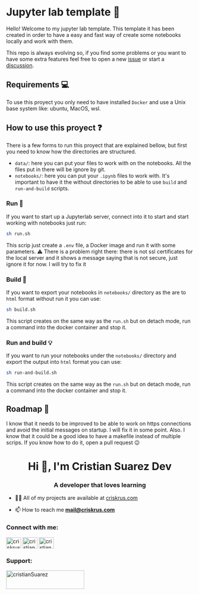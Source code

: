 # Jupyter lab template :goat:

Hello! Welcome to my jupyter lab template. This template it has been created in
order to have a easy and fast way of create some notebooks locally and work with
them.

This repo is always evolving so, if you find some problems or you want to have
some extra features feel free to open a new [issue][github-issues] or start a
[discussion][github-discussions].

## Requirements :computer:

To use this proyect you only need to have installed `Docker` and use a Unix base
system like: ubuntu, MacOS, wsl.

## How to use this proyect :question:

There is a few forms to run this proyect that are explained bellow, but first
you need to know how the directories are structured.

- `data/`: here you can put your files to work with on the notebooks. All the
files put in there will be ignore by git.
- `notebooks/`: here you can put your `.ipynb` files to work with. It's important
to have it the without directories to be able to use `build` and `run-and-build`
scripts.

### Run :running:

If you want to start up a Jupyterlab server, connect into it to start and start
working with notebooks just run:

```bash
sh run.sh
```

This scrip just create a `.env` file, a Docker image and run it with some parameters.
:warning: There is a problem right there: there is not ssl certificates for the local
server and it shows a message saying that is not secure, just ignore it for now. I will
try to fix it

### Build :construction_worker:

If you want to export your notebooks in `notebooks/` directory as the are to `html`
format without run it you can use:

```bash
sh build.sh
```

This script creates on the same way as the `run.sh` but on detach mode, run a command
into the docker container and stop it.

### Run and build :bulb:

If you want to run your notebooks under the `notebooks/` directory and export the
output into `html` format you can use:

```bash
sh run-and-build.sh
```

This script creates on the same way as the `run.sh` but on detach mode, run a command
into the docker container and stop it.

## Roadmap :roller_coaster:

I know that it needs to be improved to be able to work on https connections and avoid
the initial messages on startup. I will fix it in some point. Also. I know that it
could be a good idea to have a makefile instead of multiple scrips. If you know how
to do it, open a pull request :wink:

<!-- SOCIAL -->

<h1 align="center">Hi 👋, I'm Cristian Suarez Dev</h1>
<h3 align="center">A developer that loves learning</h3>

- 👨‍💻 All of my projects are available at [criskrus.com](criskrus.com)

- 📫 How to reach me **mail@criskrus.com**

<h3 align="left">Connect with me:</h3>
<p align="left">
<a href="https://twitter.com/criskrus995" target="blank"><img align="center" src="https://raw.githubusercontent.com/rahuldkjain/github-profile-readme-generator/master/src/images/icons/Social/twitter.svg" alt="criskrus995" height="30" width="40" /></a>
<a href="https://instagram.com/cristian_suarez_dev" target="blank"><img align="center" src="https://raw.githubusercontent.com/rahuldkjain/github-profile-readme-generator/master/src/images/icons/Social/instagram.svg" alt="cristian_suarez_dev" height="30" width="40" /></a>
<a href="https://www.youtube.com/channel/UCqUyayArNENzh6kG0QldTXw" target="blank"><img align="center" src="https://raw.githubusercontent.com/rahuldkjain/github-profile-readme-generator/master/src/images/icons/Social/youtube.svg" alt="cristian suarez sin cortes" height="30" width="40" /></a>
</p>

<h3 align="left">Support:</h3>
<p><a href="https://www.buymeacoffee.com/cristianSuarez"> <img align="left" src="https://cdn.buymeacoffee.com/buttons/v2/default-yellow.png" height="50" width="210" alt="cristianSuarez" /></a></p><br><br>

<!-- URLS -->
[github-issues]: https://github.com/CrisKrus/notebook/issues
[github-discussions]: https://github.com/CrisKrus/notebook/discussions